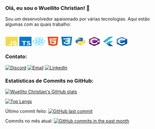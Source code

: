 ### Olá, eu sou o Wuellito Christian! 👋

Sou um desenvolvedor apaixonado por várias tecnologias. Aqui estão algumas com as quais trabalho:

<div style="display: inline_block"><br>
  <img align="center" alt="JavaScript" height="30" width="40" src="https://raw.githubusercontent.com/devicons/devicon/master/icons/javascript/javascript-plain.svg">
  <img align="center" alt="TypeScript" height="30" width="40" src="https://raw.githubusercontent.com/devicons/devicon/master/icons/typescript/typescript-plain.svg">
  <img align="center" alt="React" height="30" width="40" src="https://raw.githubusercontent.com/devicons/devicon/master/icons/react/react-original.svg">
  <img align="center" alt="HTML5" height="30" width="40" src="https://raw.githubusercontent.com/devicons/devicon/master/icons/html5/html5-original.svg">
  <img align="center" alt="CSS3" height="30" width="40" src="https://raw.githubusercontent.com/devicons/devicon/master/icons/css3/css3-original.svg">
  <img align="center" alt="Python" height="30" width="40" src="https://raw.githubusercontent.com/devicons/devicon/master/icons/python/python-original.svg">
  <img align="center" alt="C#" height="30" width="40" src="https://raw.githubusercontent.com/devicons/devicon/master/icons/csharp/csharp-original.svg">
  <img align="center" alt="Flutter" height="30" width="40" src="https://raw.githubusercontent.com/devicons/devicon/master/icons/flutter/flutter-original.svg">
  <img align="center" alt="C" height="30" width="40" src="https://raw.githubusercontent.com/devicons/devicon/master/icons/c/c-original.svg">
</div>
  
### Contato:

<a href="https://discord.gg/wuelliton_01" target="_blank"><img src="https://img.shields.io/badge/Discord-7289DA?style=for-the-badge&logo=discord&logoColor=white" target="_blank" alt="Discord"></a> 
<a href="mailto:wcsantos100@gmail.com"><img src="https://img.shields.io/badge/-Gmail-%23333?style=for-the-badge&logo=gmail&logoColor=white" target="_blank" alt="Email"></a>
<a href="https://www.linkedin.com/in/wuelliton-christian-santos-080753189" target="_blank"><img src="https://img.shields.io/badge/-LinkedIn-%230077B5?style=for-the-badge&logo=linkedin&logoColor=white" target="_blank" alt="LinkedIn"></a>


### Estatísticas de Commits no GitHub:

[![Wuellito Christian's GitHub stats](https://github-readme-stats.vercel.app/api?username=Wuelliton96&show_icons=true&theme=dark)](https://github.com/Wuelliton96)

[![Top Langs](https://github-readme-stats.vercel.app/api/top-langs/?username=Wuelliton96&layout=compact&theme=dark)](https://github.com/Wuelliton96)

Último commit feito:
[![GitHub last commit](https://img.shields.io/github/last-commit/Wuelliton96/Wuelliton96?style=for-the-badge)](https://github.com/Wuelliton96/Wuelliton96/commits/main)

Commits no mês atual:
[![GitHub commits in the past month](https://img.shields.io/github/commit-activity/m/Wuelliton96/Wuelliton96?style=for-the-badge)](https://github.com/Wuelliton96/Wuelliton96/commits/main)
